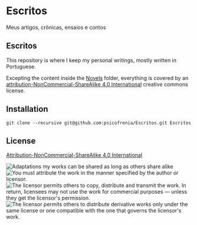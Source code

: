 # Escritos
Meus artigos, crônicas, ensaios e contos
## Escritos

This repository is where I keep my personal writings, mostly written in Portuguese.

Excepting the content inside the [Novels](./Novels) folder, everything is covered by an [attribution-NonCommercial-ShareAlike 4.0 International](http://creativecommons.org/licenses/by-nc-sa/4.0/) creative commons license.

## Installation

```
git clone --recursive git@github.com:psicofrenia/Escritos.git Escritos
```

## License

[Attribution-NonCommercial-ShareAlike 4.0 International](http://creativecommons.org/licenses/by-nc-sa/4.0/)

![Adaptations my works can be shared as long as others share alike](http://mirrors.creativecommons.org/presskit/icons/cc.png)
![You must attribute the work in the manner specified by the author or licensor.](http://mirrors.creativecommons.org/presskit/icons/by.png)
![The licensor permits others to copy, distribute and transmit the work. In return, licensees may not use the work for commercial purposes — unless they get the licensor's permission.](http://mirrors.creativecommons.org/presskit/icons/nc.png)
![The licensor permits others to distribute derivative works only under the same license or one compatible with the one that governs the licensor's work.](http://mirrors.creativecommons.org/presskit/icons/sa.png)
